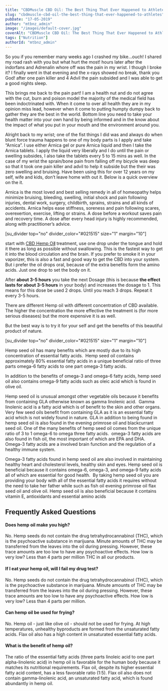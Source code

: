 ```yaml
---
title: "CBDMuscle CBD Oil: The Best Thing That Ever Happened to Athletes"
slug: "cbdmuscle-cbd-oil-the-best-thing-that-ever-happened-to-athletes"
pubDate: "17-05-2019"
author: "mtbnz_admin"
image: "/images/default-cover.jpg"
coverAlt: "CBDMuscle CBD Oil: The Best Thing That Ever Happened to Athletes"
tags: ["Nutrition"]
authorId: "mtbnz_admin"
---
```


So you if you remember many weeks ago I crashed my bike…ouch! I shared my road rash with you but what hurt the most! hours later after the indorfans and Adrenalin whore off was the pain in my wrist. I though I broke it? I finally went in that evening and the x-rays showed no break, thank you God! after one pain killer and 4 Advil the pain subsided and I was able to get a good nights sleep.

This brings me back to the pain part! I am a health nut and do not agree with the cut, burn and poison model the majority of the medical field has been indoctrinated with. When it come to over all health they are in my opinion miss lead, however when it come to putting humpty dumpy back to gather they are the best in the world. Bottom line you need to take your health matter into your own hand by being informed and in the know about the impact of what you put in your mouth and the environment around you.

Alright back to my wrist; one of the fist things I did was and always do when blunt force trauma happens to one of my body parts is I apply and take “Arnica”. I use either Arnica gel or pure Arnica liquid and then I take the Arnica tablets. I apply the liquid very liberally and I do until the pain or swelling subsides, I also take the tablets every 5 to 15 mins as well. In the case of my wrist the sprain/bone pain from falling off my bicycle was deep so that it took one pain killer and advil to help it subside but the their was zero swelling and bruising. Have been using this for over 12 years on my self, wife and kids, don’t leave home with out it. Below is a quick overview on the it.

Arnica is the most loved and best selling remedy in all of homeopathy helps minimize bruising, bleeding, swelling, initial shock and pain following injuries, dental work, surgery, childbirth, sprains, strains and all kinds of accidents. Arnica helps ease stiffness, soreness and pain following scares, overexertion, exercise, lifting or strains. A dose before a workout saves pain and recovery time. A dose after every head injury is highly recommended, along with practitioner’s advice.

\[su\_divider top="no" divider\_color="#021515" size="1" margin="10"\]

start with [CBD Hemp Oi**l**](https://web.archive.org/web/20160831125619/http://thehempoilbenefits.com/) treatment, use one drop under the tongue and hold it there as long as possible without swallowing. This is the fastest way to get it into the blood circulation and the brain. If you prefer to smoke it in your vaporizer, this is also a fast and good way to get the CBD into your system. But i prefer the oil drops oral, because of the extra benefits form the amino acids. Just one drop to set the body on it.

After **about 3-5 hours** you take the next Dosage (this is because **the effect lasts for about 3-5 hours** in your body) and increases the dosage to 1. This means for this dose be used 2 drops. Until you reach 3 drops. Repeat it every 3-5 hours.

There are different Hemp oil with different concentration of CBD available. The higher the concentration the more effective the treatment is (for more serious diseases) but the more expensive it is as well.

But the best way is to try it for your self and get the benefits of this beautiful product of nature.

\[su\_divider top="no" divider\_color="#021515" size="1" margin="10"\]

Hemp seed oil has many benefits which are mostly due to its high concentration of essential fatty acids.  Hemp seed oil contains approximately 80% essential fatty acids in a unique beneficial ratio of three parts omega-6 fatty acids to one part omega-3 fatty acids.

In addition to the benefits of omega-3 and omega-6 fatty acids, hemp seed oil also contains omega-9 fatty acids such as oleic acid which is found in olive oil.

Hemp seed oil is unusual amongst other vegetable oils because it benefits from containing GLA otherwise known as gamma linolenic acid.  Gamma linolenic acid is a fatty acid which is of benefit to the skin and other organs. Very few seed oils benefit from containing GLA as it is an essential fatty acid which is not widely found in nature. GLA in addition to being found in hemp seed oil is also found in the evening primrose oil and blackcurrant seed oil. One of the many benefits of hemp seed oil comes from the unique ratio of 3 to 1 omega-6 to omega three fatty acids.  omega-3 fatty acids are also found in fish oil, the most important of which are EPA and DHA.   Omega-3 fatty acids are a involved brain function and the regulation of a healthy immune system.

Omega-3 fatty acids found in hemp seed oil are also involved in maintaining healthy heart and cholesterol levels, healthy skin and eyes. Hemp seed oil is beneficial because it contains omega-6, omega-3, and omega-9 fatty acids all of which are essential for good health.  By taking hemp seed oil you are providing your body with all of the essential fatty acids it requires without the need to take her father while such as fish oil evening primrose oil flax seed oil and olive oil. Hemp seed oil is also beneficial because it contains vitamin E, antioxidants and essential amino acids

## Frequently Asked Questions

#### Does hemp oil make you high?

No. Hemp seeds do not contain the drug tetrahydrocannabinol (THC), which is the psychoactive substance in marijuana. Minute amounts of THC may be transferred from the leaves into the oil during pressing. However, these trace amounts are too low to have any psychoactive effects. How low is very low? Less than 4 parts per million THC in all our products.

#### If I eat your hemp oil, will I fail my drug test?

No. Hemp seeds do not contain the drug tetrahydrocannabinol (THC), which is the psychoactive substance in marijuana. Minute amounts of THC may be transferred from the leaves into the oil during pressing. However, these trace amounts are too low to have any psychoactive effects. How low is very low? Less than 4 parts per million.

#### Can hemp oil be used for frying?

No. Hemp oil - just like olive oil - should not be used for frying. At high temperatures, unhealthy byproducts are formed from the unsaturated fatty acids. Flax oil also has a high content in unsaturated essential fatty acids.

#### What is the benefit of hemp oil?

The ratio of the essential fatty acids (three parts linoleic acid to one part alpha-linolenic acid) in hemp oil is favorable for the human body because it matches its nutritional requirements. Flax oil, despite its higher essential fatty acid content, has a less favorable ratio (1:5). Flax oil also does not contain gamma-linolenic acid, an unsaturated fatty acid, which is found abundantly in hemp oil.
